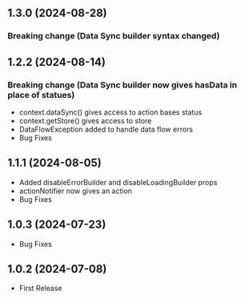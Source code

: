 ## 1.3.0 (2024-08-28)

### Breaking change (Data Sync builder syntax changed)

## 1.2.2 (2024-08-14)

### Breaking change (Data Sync builder now gives hasData in place of statues)

- context.dataSync() gives access to action bases status
- context.getStore() gives access to store
- DataFlowException added to handle data flow errors
- Bug Fixes

## 1.1.1 (2024-08-05)

- Added disableErrorBuilder and disableLoadingBuilder props
- actionNotifier now gives an action
- Bug Fixes

## 1.0.3 (2024-07-23)

- Bug Fixes

## 1.0.2 (2024-07-08)

- First Release
